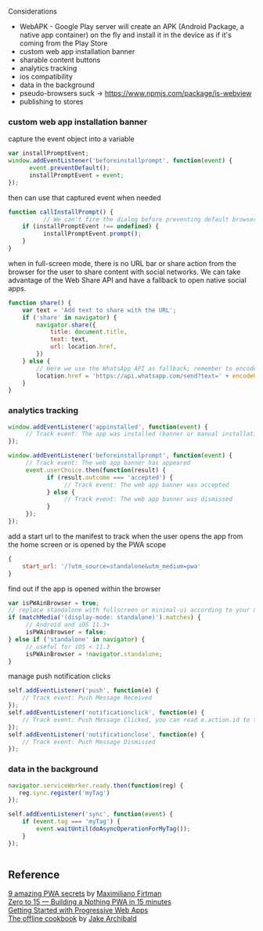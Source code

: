 
Considerations
- WebAPK - Google Play server will create an APK (Android Package, a native app container) on the fly and install it in the device as if it's coming from the Play Store
- custom web app installation banner
- sharable content buttons
- analytics tracking
- ios compatibility
- data in the background
- pseudo-browsers suck -> https://www.npmjs.com/package/is-webview
- publishing to stores

### custom web app installation banner

capture the event object into a variable
```js
var installPromptEvent;
window.addEventListener('beforeinstallprompt', function(event) {
      event.preventDefault();
      installPromptEvent = event;
});
```

then can use that captured event when needed
```js
function callInstallPrompt() {
          // We can't fire the dialog before preventing default browser dialog
    if (installPromptEvent !== undefined) {
          installPromptEvent.prompt();
    }
}
```

when in full-screen mode, there is no URL bar or share action from the browser for the user to share content with social networks. We can take advantage of the Web Share API and have a fallback to open native social apps.
```js
function share() {
    var text = 'Add text to share with the URL';
    if ('share' in navigator) {
        navigator.share({
            title: document.title,
            text: text,
            url: location.href,
        })
    } else {
        // Here we use the WhatsApp API as fallback; remember to encode your text for URI
        location.href = 'https://api.whatsapp.com/send?text=' + encodeURIComponent(text + ' - ') + location.href
    }
}
```


### analytics tracking
```js
window.addEventListener('appinstalled', function(event) {
     // Track event: The app was installed (banner or manual installation)
});

window.addEventListener('beforeinstallprompt', function(event) {
     // Track event: The web app banner has appeared
     event.userChoice.then(function(result) {
           if (result.outcome === 'accepted') {
                // Track event: The web app banner was accepted
           } else {
                // Track event: The web app banner was dismissed
           }
     });
});
```

add a start url to the manifest to track when the user opens the app from the home screen or is opened by the PWA scope
```js
{
	start_url: '/?utm_source=standalone&utm_medium=pwa'
}
```

find out if the app is opened within the browser
```js
var isPWAinBrowser = true;
// replace standalone with fullscreen or minimal-ui according to your manifest
if (matchMedia('(display-mode: standalone)').matches) {
     // Android and iOS 11.3+
     isPWAinBrowser = false;
} else if ('standalone' in navigator) {
     // useful for iOS < 11.3
     isPWAinBrowser = !navigator.standalone;
}
```


manage push notification clicks
```js
self.addEventListener('push', function(e) {
    // Track event: Push Message Received
});
self.addEventListener('notificationclick', function(e) {
    // Track event: Push Message Clicked, you can read e.action.id to track actions
});
self.addEventListener('notificationclose', function(e) {
    // Track event: Push Message Dismissed
});
```

### data in the background
```js
navigator.serviceWorker.ready.then(function(reg) { 
   reg.sync.register('myTag')
});
```


```js
self.addEventListener('sync', function(event) {
    if (event.tag === 'myTag') {
        event.waitUntil(doAsyncOperationForMyTag());
    }
});
```

```js

```




## Reference

[9 amazing PWA secrets](https://www.creativebloq.com/features/9-amazing-pwa-secrets) by [ Maximiliano Firtman](https://www.creativebloq.com/author/maximiliano-firtman)  
[Zero to 15 — Building a Nothing PWA in 15 minutes](https://dev.to/henrylim96/zero-to-15--building-a-nothing-pwa-in-15-minutes-258j)  
[Getting Started with Progressive Web Apps](https://developers.google.com/web/updates/2015/12/getting-started-pwa)  
[The offline cookbook](https://jakearchibald.com/2014/offline-cookbook/) by [Jake Archibald](https://jakearchibald.com/)